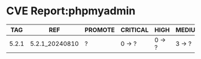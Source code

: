 # CVE Report:phpmyadmin
|  TAG  |      REF       | PROMOTE | CRITICAL |  HIGH  | MEDIUM |  LOW   | UNKNOWN |
|-------|----------------|---------|----------|--------|--------|--------|---------|
| 5.2.1 | 5.2.1_20240810 | ?       | 0 -> ?   | 0 -> ? | 3 -> ? | 0 -> ? | 0 -> ?  |
